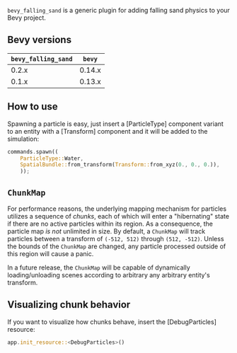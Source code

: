 `bevy_falling_sand` is a generic plugin for adding falling sand physics to your Bevy project.

## Bevy versions

| `bevy_falling_sand`   | `bevy`    |
|-----------------------|-----------|
| 0.2.x                 | 0.14.x    |
| 0.1.x                 | 0.13.x    |

## How to use

Spawning a particle is easy, just insert a [ParticleType] component variant to an entity with a [Transform]
component and it will be added to the simulation:
```rust
commands.spawn((
    ParticleType::Water,
    SpatialBundle::from_transform(Transform::from_xyz(0., 0., 0.)),
    ));
```

## `ChunkMap`
For performance reasons, the underlying mapping mechanism for particles utilizes a sequence of _chunks_, each of which will
enter a "hibernating" state if there are no active particles within its region. As a consequence, the particle map
_is not_ unlimited in size. By default, a `ChunkMap` will track particles between a transform of `(-512, 512)` through
`(512, -512)`. Unless the bounds of the `ChunkMap` are changed, any particle processed outside of this region will
cause a panic.

In a future release, the `ChunkMap` will be capable of dynamically loading/unloading scenes according
to arbitrary any arbitrary entity's transform.

## Visualizing chunk behavior

If you want to visualize how chunks behave, insert the [DebugParticles] resource:
```rust
app.init_resource::<DebugParticles>()
```
